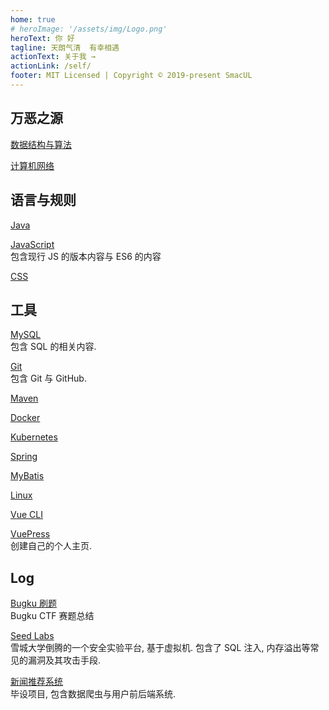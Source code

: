 ```yaml
---
home: true
# heroImage: '/assets/img/Logo.png'
heroText: 你 好
tagline: 天朗气清  有幸相遇
actionText: 关于我 →
actionLink: /self/
footer: MIT Licensed | Copyright © 2019-present SmacUL
---
```


## 万恶之源
[数据结构与算法](/basic/datastructure/)

[计算机网络](/basic/network/)

## 语言与规则
[Java](/lang/java)

[JavaScript](/lang/js)   
包含现行 JS 的版本内容与 ES6 的内容
<!-- - [Python](./lang/python) -->

[CSS](/lang/css)

## 工具
[MySQL](/tool/mysql)  
    包含 SQL 的相关内容.   

<!-- - [Webpack](./tool/webpack/文档阅读)  -->
[Git](/tool/git/Git)   
    包含 Git 与 GitHub.   

[Maven](/tool/maven/Maven)  

[Docker](/tool/docker)

[Kubernetes](/tool/kubernetes)

[Spring](/tool/spring)  

[MyBatis](/tool/mybatis/MyBatis)  

[Linux](/tool/linux)

<!-- - [Hibernate](./tool/hibernate/Hibernate) -->
[Vue CLI](/tool/vuecli)  

[VuePress](/tool/vuepress)    
    创建自己的个人主页. 

## Log


[Bugku 刷题](/log/bugku)  
    Bugku CTF 赛题总结

[Seed Labs](/log/seed_labs)   
    雪城大学倒腾的一个安全实验平台, 基于虚拟机. 包含了 SQL 注入, 内存溢出等常见的漏洞及其攻击手段. 

[新闻推荐系统](/log/news_recommend)  
    毕设项目, 包含数据爬虫与用户前后端系统.

<!-- [新闻数据爬取](/log/news_crawler)    
利用 Python 及爬虫工具获取今日头条的新闻数据 -->